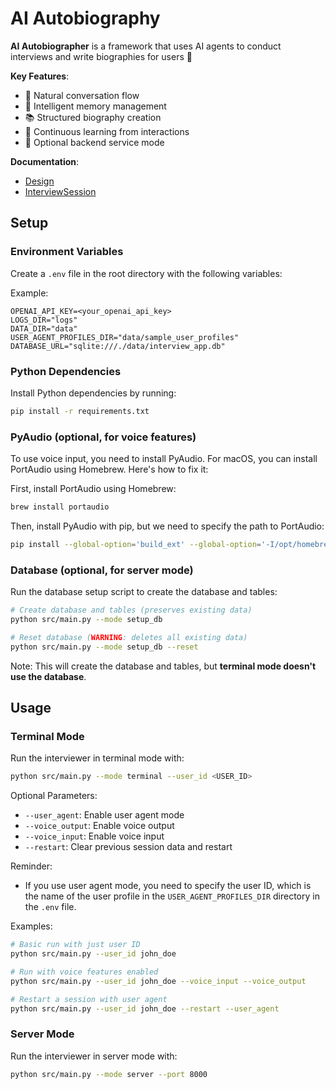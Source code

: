 # AI Autobiography

**AI Autobiographer** is a framework that uses AI agents to conduct interviews and write biographies for users 📝

**Key Features**:

- 🤝 Natural conversation flow
- 🧠 Intelligent memory management
- 📚 Structured biography creation
- 🔄 Continuous learning from interactions
- 🔌 Optional backend service mode

**Documentation**:

- [Design](docs/design.md)
- [InterviewSession](docs/interview_session.md)

## Setup

### Environment Variables

Create a `.env` file in the root directory with the following variables:

Example:

```.env
OPENAI_API_KEY=<your_openai_api_key>
LOGS_DIR="logs"
DATA_DIR="data"
USER_AGENT_PROFILES_DIR="data/sample_user_profiles"
DATABASE_URL="sqlite:///./data/interview_app.db"
```

### Python Dependencies

Install Python dependencies by running:

```bash
pip install -r requirements.txt
```

### PyAudio (optional, for voice features)

To use voice input, you need to install PyAudio. For macOS, you can install PortAudio using Homebrew. Here's how to fix it:

First, install PortAudio using Homebrew:

```bash
brew install portaudio
```

Then, install PyAudio with pip, but we need to specify the path to PortAudio:

```bash
pip install --global-option='build_ext' --global-option='-I/opt/homebrew/include' --global-option='-L/opt/homebrew/lib' pyaudio
```

### Database (optional, for server mode)

Run the database setup script to create the database and tables:

```bash
# Create database and tables (preserves existing data)
python src/main.py --mode setup_db

# Reset database (WARNING: deletes all existing data)
python src/main.py --mode setup_db --reset
```

Note: This will create the database and tables, but **terminal mode doesn't use the database**.

## Usage

### Terminal Mode

Run the interviewer in terminal mode with:

```bash
python src/main.py --mode terminal --user_id <USER_ID>
```

Optional Parameters:

- `--user_agent`: Enable user agent mode
- `--voice_output`: Enable voice output
- `--voice_input`: Enable voice input
- `--restart`: Clear previous session data and restart

Reminder:

- If you use user agent mode, you need to specify the user ID, which is the name of the user profile in the `USER_AGENT_PROFILES_DIR` directory in the `.env` file.

Examples:

```bash
# Basic run with just user ID
python src/main.py --user_id john_doe

# Run with voice features enabled
python src/main.py --user_id john_doe --voice_input --voice_output

# Restart a session with user agent
python src/main.py --user_id john_doe --restart --user_agent
```

### Server Mode

Run the interviewer in server mode with:

```bash
python src/main.py --mode server --port 8000
```
